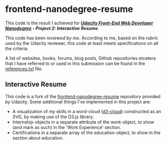 # frontend-nanodegree-resume

This code is the result I achieved for ***[Udacity Front-End Web Developer Nanodegree](https://www.udacity.com/course/nd001) - Project 2: Interactive Resume***.

This code has been *reviewed by me*. According to me, based on the rubric used
by the Udacity reviewer, this code at least meets specifications on all the
criteria.

A list of websites, books, forums, blog posts, Github repositories etcetera
that I have referred to or used in this submission can be found in the
[references.txt](https://github.com/swesterveld/frontend-nanodegree-resume/blob/master/references.txt)
file.

## Interactive Resume
This code is a fork of the [frontend-nanodegree-resume](https://github.com/udacity/frontend-nanodegree-resume)
repository provided by Udacity. Some additional things I've implemented in this
project are:
* A visualization of my skills in a word-cloud ([d3-cloud](https://github.com/jasondavies/d3-cloud))
constructed as an SVG, by making use of the D3.js library.
* Internship-objects in a separate attribute of the work-object, to show
  (and mark as such) in the 'Work Experience' section.
* Certifications in a separate array of the education-object, to show in the
  section about education.
